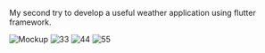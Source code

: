 My second try to develop a useful weather application using flutter framework.



![Mockup](https://github.com/AlirezaKazemiZadeh/WeatherApp/assets/135459650/e9cf8440-ea72-470e-9e6a-eec2f3746fae)
![33](https://github.com/AlirezaKazemiZadeh/WeatherApp/assets/135459650/d9241c46-4314-4006-abd8-c4c8a4e10d34)
![44](https://github.com/AlirezaKazemiZadeh/WeatherApp/assets/135459650/749acadc-2758-4b08-9bd5-145ce9c85c07)
![55](https://github.com/AlirezaKazemiZadeh/WeatherApp/assets/135459650/cdb93559-704d-4b2f-860a-ec5ddca9b6c3)
